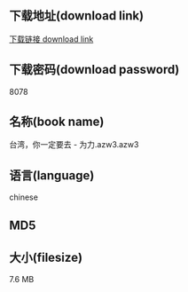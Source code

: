## 下载地址(download link)
[下载链接 download link](https://tutu365.netlify.app/?s=%E5%8F%B0%E6%B9%BE%EF%BC%8C%E4%BD%A0%E4%B8%80%E5%AE%9A%E8%A6%81%E5%8E%BB+-+%E4%B8%BA%E5%8A%9B.azw3)

## 下载密码(download password)
8078

## 名称(book name)
台湾，你一定要去 - 为力.azw3.azw3

## 语言(language)
chinese

## MD5


## 大小(filesize)
7.6 MB
